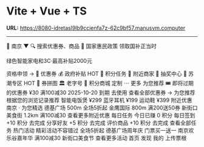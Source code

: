 # Vite + Vue + TS

**URL:** https://8080-idretasl9lb9ccienfa7z-62c9bf57.manusvm.computer

---

📍
南京
▼
🔍
搜索优惠券、商品
🔔
国家惠民政策
领取国补正当时

绿色智能家电和3C·最高补贴2000元

资格申领
→
🎁
优惠券
💰
政府补贴
HOT
🎯
积分任务
🏪
附近商家
🎰
抽奖中心
🎊
苏潮专区
HOT
🧩
券拼图
🏛️
老字号
🛒
积分商城
定制
⋯
更多
为您推荐
🎟️
即将过期的优惠券
¥30
满100减30
2025-10-20 到期
去使用
查看全部优惠券 →
为您推荐
根据您的浏览记录推荐
智能电饭煲
¥299
蓝牙耳机
¥199
运动鞋
¥399
附近优惠
南京 · 为您精选
德基广场
500m
全场5折起
金鹰国际
800m
满200送50券
新街口美食街
1.2km
满100减30
查看更多附近优惠
每日任务
今日已赚 0 积分
每日签到
+10 积分
去完成
分享好友
+5 积分
去完成
评价商品
+10 积分
去完成
查看全部任务
热门活动
精彩活动不容错过
全场5折起
德基广场周年庆
门票买一送一
南京欢乐谷嘉年华
满100减30
新街口美食节
查看更多活动
首页
发现
我的
上传票根